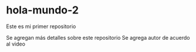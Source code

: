 # hola-mundo-2
Este es mi primer repositorio

Se agregan más detalles sobre este repositorio
Se agrega autor de acuerdo al video
